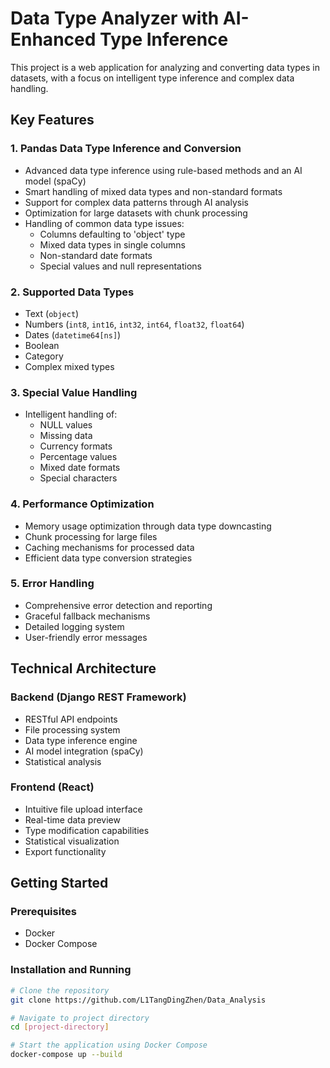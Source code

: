 # Data Type Analyzer with AI-Enhanced Type Inference

This project is a web application for analyzing and converting data types in datasets, with a focus on intelligent type inference and complex data handling.

## Key Features

### 1. Pandas Data Type Inference and Conversion
- Advanced data type inference using rule-based methods and an AI model (spaCy)
- Smart handling of mixed data types and non-standard formats
- Support for complex data patterns through AI analysis
- Optimization for large datasets with chunk processing
- Handling of common data type issues:
  - Columns defaulting to 'object' type
  - Mixed data types in single columns
  - Non-standard date formats
  - Special values and null representations

### 2. Supported Data Types
- Text (`object`)
- Numbers (`int8`, `int16`, `int32`, `int64`, `float32`, `float64`)
- Dates (`datetime64[ns]`)
- Boolean
- Category
- Complex mixed types

### 3. Special Value Handling
- Intelligent handling of:
  - NULL values
  - Missing data
  - Currency formats
  - Percentage values
  - Mixed date formats
  - Special characters

### 4. Performance Optimization
- Memory usage optimization through data type downcasting
- Chunk processing for large files
- Caching mechanisms for processed data
- Efficient data type conversion strategies

### 5. Error Handling
- Comprehensive error detection and reporting
- Graceful fallback mechanisms
- Detailed logging system
- User-friendly error messages

## Technical Architecture

### Backend (Django REST Framework)
- RESTful API endpoints
- File processing system
- Data type inference engine
- AI model integration (spaCy)
- Statistical analysis

### Frontend (React)
- Intuitive file upload interface
- Real-time data preview
- Type modification capabilities
- Statistical visualization
- Export functionality

## Getting Started

### Prerequisites
- Docker
- Docker Compose

### Installation and Running

```bash
# Clone the repository
git clone https://github.com/L1TangDingZhen/Data_Analysis

# Navigate to project directory
cd [project-directory]

# Start the application using Docker Compose
docker-compose up --build
